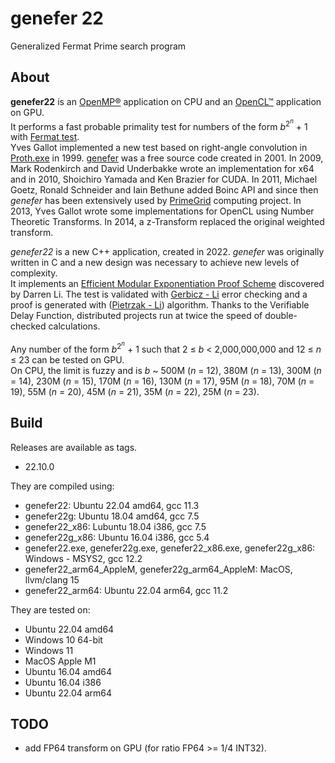 # genefer 22
Generalized Fermat Prime search program

## About

**genefer22** is an [OpenMP®](https://www.openmp.org/) application on CPU and an [OpenCL™](https://www.khronos.org/opencl/) application on GPU.  
It performs a fast probable primality test for numbers of the form *b*<sup>2<sup>*n*</sup></sup> + 1 with [Fermat test](https://en.wikipedia.org/wiki/Fermat_primality_test).  
Yves Gallot implemented a new test based on right-angle convolution in [Proth.exe](https://www.ams.org/journals/mcom/2002-71-238/S0025-5718-01-01350-3/S0025-5718-01-01350-3.pdf) in 1999. [genefer](https://doi.org/10.5334/jors.ca) was a free source code created in 2001. In 2009, Mark Rodenkirch and David Underbakke wrote an implementation for x64 and in 2010, Shoichiro Yamada and Ken Brazier for CUDA. In 2011, Michael Goetz, Ronald Schneider and Iain Bethune added Boinc API and since then *genefer* has been extensively used by [PrimeGrid](https://www.primegrid.com/forum_forum.php?id=75) computing project. In 2013, Yves Gallot wrote some implementations for OpenCL using Number Theoretic Transforms. In 2014, a z-Transform replaced the original weighted transform.  

*genefer22* is a new C++ application, created in 2022. *genefer* was originally written in C and a new design was necessary to achieve new levels of complexity.  
It implements an [Efficient Modular Exponentiation Proof Scheme](https://arxiv.org/abs/2209.15623) discovered by Darren Li.
The test is validated with [Gerbicz - Li](https://www.mersenneforum.org/showthread.php?t=22510) error checking and a proof is generated with ([Pietrzak - Li](https://eprint.iacr.org/2018/627.pdf)) algorithm. Thanks to the Verifiable Delay Function, distributed projects run at twice the speed of double-checked calculations.  

Any number of the form *b*<sup>2<sup>*n*</sup></sup> + 1 such that 2 &le; *b* < 2,000,000,000 and 12 &le; *n* &le; 23 can be tested on GPU.  
On CPU, the limit is fuzzy and is *b* ~ 500M (*n* = 12), 380M (*n* = 13), 300M (*n* = 14), 230M (*n* = 15), 170M (*n* = 16), 130M (*n* = 17), 95M (*n* = 18), 70M (*n* = 19), 55M (*n* = 20), 45M (*n* = 21), 35M (*n* = 22), 25M (*n* = 23).  

## Build

Releases are available as tags.  
 - 22.10.0

They are compiled using:  
 - genefer22: Ubuntu 22.04 amd64, gcc 11.3  
 - genefer22g: Ubuntu 18.04 amd64, gcc 7.5  
 - genefer22_x86: Lubuntu 18.04 i386, gcc 7.5  
 - genefer22g_x86: Ubuntu 16.04 i386, gcc 5.4  
 - genefer22.exe, genefer22g.exe, genefer22_x86.exe, genefer22g_x86: Windows - MSYS2, gcc 12.2  
 - genefer22_arm64_AppleM, genefer22g_arm64_AppleM: MacOS, llvm/clang 15  
 - genefer22_arm64: Ubuntu 22.04 arm64, gcc 11.2  

They are tested on:  
 - Ubuntu 22.04 amd64  
 - Windows 10 64-bit  
 - Windows 11  
 - MacOS Apple M1  
 - Ubuntu 16.04 amd64  
 - Ubuntu 16.04 i386  
 - Ubuntu 22.04 arm64  

## TODO

 - add FP64 transform on GPU (for ratio FP64 >= 1/4 INT32).
